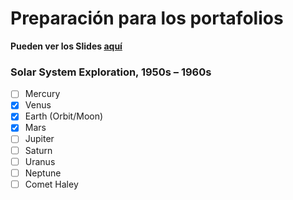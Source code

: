 # Preparación para los portafolios 


**Pueden ver los Slides [aquí](http://slides.com/lalogf/deck/live#/)**  


### Solar System Exploration, 1950s – 1960s

- [ ] Mercury
- [x] Venus
- [x] Earth (Orbit/Moon)
- [x] Mars
- [ ] Jupiter
- [ ] Saturn
- [ ] Uranus
- [ ] Neptune
- [ ] Comet Haley